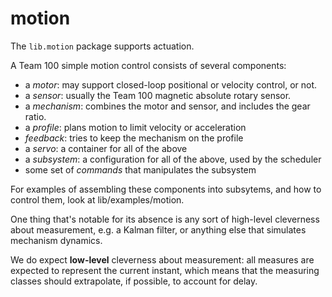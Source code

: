 # motion

The `lib.motion` package supports actuation.

A Team 100 simple motion control consists of several components:

- a _motor_:  may support closed-loop positional or velocity control, or not.
- a _sensor_: usually the Team 100 magnetic absolute rotary sensor.
- a _mechanism_: combines the motor and sensor, and includes the gear ratio. 
- a _profile_: plans motion to limit velocity or acceleration
- _feedback_: tries to keep the mechanism on the profile
- a _servo_: a container for all of the above
- a _subsystem_: a configuration for all of the above, used by the scheduler
- some set of _commands_ that manipulates the subsystem

For examples of assembling these components into subsytems, and how to control them, look at lib/examples/motion.

One thing that's notable for its absence is any sort of high-level
cleverness about measurement, e.g. a Kalman filter, or anything
else that simulates mechanism dynamics.

We do expect __low-level__ cleverness about measurement: all measures
are expected to represent the current instant, which means that the
measuring classes should extrapolate, if possible, to account for
delay.